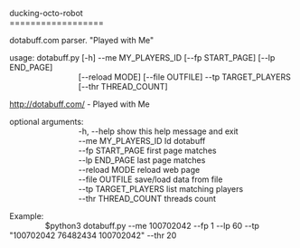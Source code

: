 ducking-octo-robot<br>
==================<br>

dotabuff.com parser. "Played with Me"<br>

usage: dotabuff.py [-h] --me MY_PLAYERS_ID [--fp START_PAGE] [--lp END_PAGE]<br>
&#160;&#160;&#160;&#160;&#160;&#160;&#160;&#160;&#160;&#160;&#160;&#160;&#160;&#160;&#160;
&#160;&#160;&#160;&#160;&#160;&#160;&#160;&#160;&#160;&#160;&#160;&#160;&#160;&#160;
[--reload MODE] [--file OUTFILE] --tp TARGET_PLAYERS<br>
&#160;&#160;&#160;&#160;&#160;&#160;&#160;&#160;&#160;&#160;&#160;&#160;&#160;&#160;&#160;
&#160;&#160;&#160;&#160;&#160;&#160;&#160;&#160;&#160;&#160;&#160;&#160;&#160;&#160;
[--thr THREAD_COUNT]<br>

http://dotabuff.com/ - Played with Me<br>

optional arguments:<br>
&#160;&#160;&#160;&#160;&#160;&#160;&#160;&#160;&#160;&#160;&#160;&#160;&#160;&#160;&#160;
&#160;&#160;&#160;&#160;&#160;&#160;&#160;&#160;&#160;&#160;&#160;&#160;&#160;&#160;
-h, --help           show this help message and exit<br>
&#160;&#160;&#160;&#160;&#160;&#160;&#160;&#160;&#160;&#160;&#160;&#160;&#160;&#160;&#160;
&#160;&#160;&#160;&#160;&#160;&#160;&#160;&#160;&#160;&#160;&#160;&#160;&#160;&#160;
--me MY_PLAYERS_ID   Id dotabuff<br>
&#160;&#160;&#160;&#160;&#160;&#160;&#160;&#160;&#160;&#160;&#160;&#160;&#160;&#160;&#160;
&#160;&#160;&#160;&#160;&#160;&#160;&#160;&#160;&#160;&#160;&#160;&#160;&#160;&#160;
--fp START_PAGE      first page matches<br>
&#160;&#160;&#160;&#160;&#160;&#160;&#160;&#160;&#160;&#160;&#160;&#160;&#160;&#160;&#160;
&#160;&#160;&#160;&#160;&#160;&#160;&#160;&#160;&#160;&#160;&#160;&#160;&#160;&#160;
--lp END_PAGE        last page matches<br>
&#160;&#160;&#160;&#160;&#160;&#160;&#160;&#160;&#160;&#160;&#160;&#160;&#160;&#160;&#160;
&#160;&#160;&#160;&#160;&#160;&#160;&#160;&#160;&#160;&#160;&#160;&#160;&#160;&#160;
--reload MODE        reload web page<br>
&#160;&#160;&#160;&#160;&#160;&#160;&#160;&#160;&#160;&#160;&#160;&#160;&#160;&#160;&#160;
&#160;&#160;&#160;&#160;&#160;&#160;&#160;&#160;&#160;&#160;&#160;&#160;&#160;&#160;
--file OUTFILE       save/load data from file<br>
&#160;&#160;&#160;&#160;&#160;&#160;&#160;&#160;&#160;&#160;&#160;&#160;&#160;&#160;&#160;
&#160;&#160;&#160;&#160;&#160;&#160;&#160;&#160;&#160;&#160;&#160;&#160;&#160;&#160;
--tp TARGET_PLAYERS  list matching players<br>
&#160;&#160;&#160;&#160;&#160;&#160;&#160;&#160;&#160;&#160;&#160;&#160;&#160;&#160;&#160;
&#160;&#160;&#160;&#160;&#160;&#160;&#160;&#160;&#160;&#160;&#160;&#160;&#160;&#160;
--thr THREAD_COUNT   threads count<br>



Example:<br>
&#160;&#160;&#160;&#160;&#160;&#160;&#160;&#160;&#160;&#160;&#160;&#160;&#160;&#160;&#160;
$python3 dotabuff.py --me 100702042 --fp 1 --lp 60 --tp "100702042 76482434 100702042" --thr 20<br>
